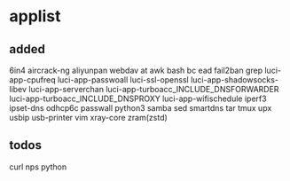 # applist
## added
6in4
aircrack-ng
aliyunpan webdav
at
awk
bash
bc
ead
fail2ban
grep
luci-app-cpufreq
luci-app-passwoall
luci-ssl-openssl
luci-app-shadowsocks-libev
luci-app-serverchan
luci-app-turboacc_INCLUDE_DNSFORWARDER
luci-app-turboacc_INCLUDE_DNSPROXY
luci-app-wifischedule
iperf3
ipset-dns
odhcp6c
passwall
python3
samba
sed
smartdns
tar
tmux
upx
usbip
usb-printer
vim
xray-core
zram(zstd)

## todos
curl
nps
python


